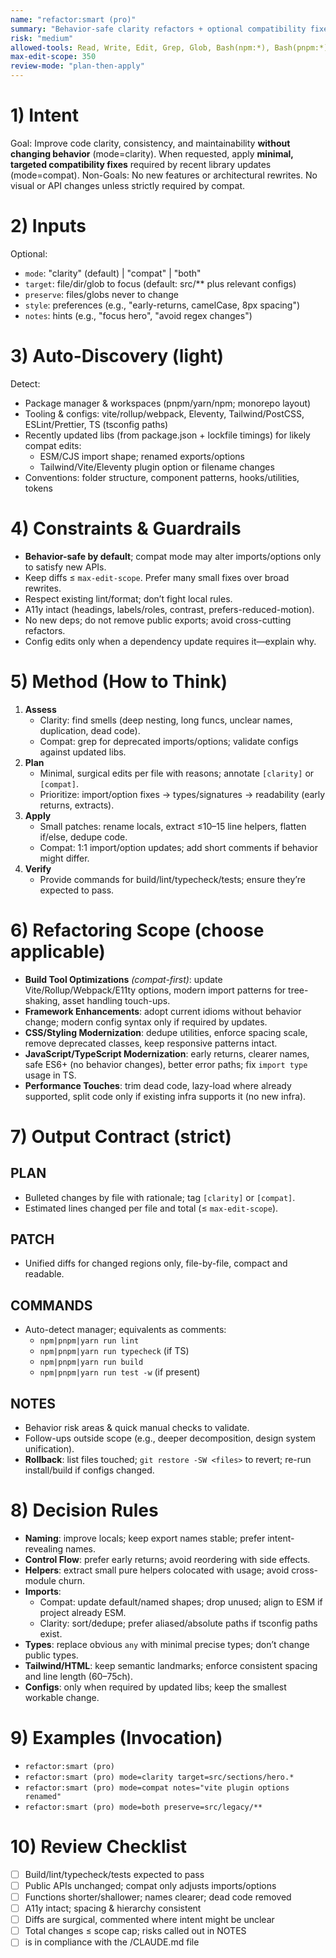 ```yaml
---
name: "refactor:smart (pro)"
summary: "Behavior-safe clarity refactors + optional compatibility fixes after dependency updates"
risk: "medium"
allowed-tools: Read, Write, Edit, Grep, Glob, Bash(npm:*), Bash(pnpm:*), Bash(yarn:*)
max-edit-scope: 350
review-mode: "plan-then-apply"
---
```


# 1) Intent
Goal: Improve code clarity, consistency, and maintainability **without changing behavior** (mode=clarity). When requested, apply **minimal, targeted compatibility fixes** required by recent library updates (mode=compat).
Non-Goals: No new features or architectural rewrites. No visual or API changes unless strictly required by compat.

# 2) Inputs
Optional:
- `mode`: "clarity" (default) | "compat" | "both"
- `target`: file/dir/glob to focus (default: src/** plus relevant configs)
- `preserve`: files/globs never to change
- `style`: preferences (e.g., "early-returns, camelCase, 8px spacing")
- `notes`: hints (e.g., "focus hero", "avoid regex changes")

# 3) Auto-Discovery (light)
Detect:
- Package manager & workspaces (pnpm/yarn/npm; monorepo layout)
- Tooling & configs: vite/rollup/webpack, Eleventy, Tailwind/PostCSS, ESLint/Prettier, TS (tsconfig paths)
- Recently updated libs (from package.json + lockfile timings) for likely compat edits:
  - ESM/CJS import shape; renamed exports/options
  - Tailwind/Vite/Eleventy plugin option or filename changes
- Conventions: folder structure, component patterns, hooks/utilities, tokens

# 4) Constraints & Guardrails
- **Behavior-safe by default**; compat mode may alter imports/options only to satisfy new APIs.
- Keep diffs ≤ `max-edit-scope`. Prefer many small fixes over broad rewrites.
- Respect existing lint/format; don’t fight local rules.
- A11y intact (headings, labels/roles, contrast, prefers-reduced-motion).
- No new deps; do not remove public exports; avoid cross-cutting refactors.
- Config edits only when a dependency update requires it—explain why.

# 5) Method (How to Think)
1) **Assess**
   - Clarity: find smells (deep nesting, long funcs, unclear names, duplication, dead code).
   - Compat: grep for deprecated imports/options; validate configs against updated libs.
2) **Plan**
   - Minimal, surgical edits per file with reasons; annotate `[clarity]` or `[compat]`.
   - Prioritize: import/option fixes → types/signatures → readability (early returns, extracts).
3) **Apply**
   - Small patches: rename locals, extract ≤10–15 line helpers, flatten if/else, dedupe code.
   - Compat: 1:1 import/option updates; add short comments if behavior might differ.
4) **Verify**
   - Provide commands for build/lint/typecheck/tests; ensure they’re expected to pass.

# 6) Refactoring Scope (choose applicable)
- **Build Tool Optimizations** *(compat-first)*: update Vite/Rollup/Webpack/E11ty options, modern import patterns for tree-shaking, asset handling touch-ups.
- **Framework Enhancements**: adopt current idioms without behavior change; modern config syntax only if required by updates.
- **CSS/Styling Modernization**: dedupe utilities, enforce spacing scale, remove deprecated classes, keep responsive patterns intact.
- **JavaScript/TypeScript Modernization**: early returns, clearer names, safe ES6+ (no behavior changes), better error paths; fix `import type` usage in TS.
- **Performance Touches**: trim dead code, lazy-load where already supported, split code only if existing infra supports it (no new infra).

# 7) Output Contract (strict)

## PLAN
- Bulleted changes by file with rationale; tag `[clarity]` or `[compat]`.
- Estimated lines changed per file and total (≤ `max-edit-scope`).

## PATCH
- Unified diffs for changed regions only, file-by-file, compact and readable.

## COMMANDS
- Auto-detect manager; equivalents as comments:
  - `npm|pnpm|yarn run lint`
  - `npm|pnpm|yarn run typecheck` (if TS)
  - `npm|pnpm|yarn run build`
  - `npm|pnpm|yarn run test -w` (if present)

## NOTES
- Behavior risk areas & quick manual checks to validate.
- Follow-ups outside scope (e.g., deeper decomposition, design system unification).
- **Rollback**: list files touched; `git restore -SW <files>` to revert; re-run install/build if configs changed.

# 8) Decision Rules
- **Naming**: improve locals; keep export names stable; prefer intent-revealing names.
- **Control Flow**: prefer early returns; avoid reordering with side effects.
- **Helpers**: extract small pure helpers colocated with usage; avoid cross-module churn.
- **Imports**:
  - Compat: update default/named shapes; drop unused; align to ESM if project already ESM.
  - Clarity: sort/dedupe; prefer aliased/absolute paths if tsconfig paths exist.
- **Types**: replace obvious `any` with minimal precise types; don’t change public types.
- **Tailwind/HTML**: keep semantic landmarks; enforce consistent spacing and line length (60–75ch).
- **Configs**: only when required by updated libs; keep the smallest workable change.

# 9) Examples (Invocation)
- `refactor:smart (pro)`
- `refactor:smart (pro) mode=clarity target=src/sections/hero.*`
- `refactor:smart (pro) mode=compat notes="vite plugin options renamed"`
- `refactor:smart (pro) mode=both preserve=src/legacy/**`

# 10) Review Checklist
- [ ] Build/lint/typecheck/tests expected to pass
- [ ] Public APIs unchanged; compat only adjusts imports/options
- [ ] Functions shorter/shallower; names clearer; dead code removed
- [ ] A11y intact; spacing & hierarchy consistent
- [ ] Diffs are surgical, commented where intent might be unclear
- [ ] Total changes ≤ scope cap; risks called out in NOTES
- [ ] is in compliance with the /CLAUDE.md file